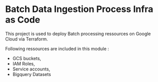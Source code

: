 # Batch Data Ingestion Process Infra as Code


This project is used to deploy Batch processing ressources on Google Cloud via Terraform.

Following ressources are included in this module : 
  - GCS buckets,
  - IAM Roles,
  - Service accounts,
  - Bigquery Datasets
